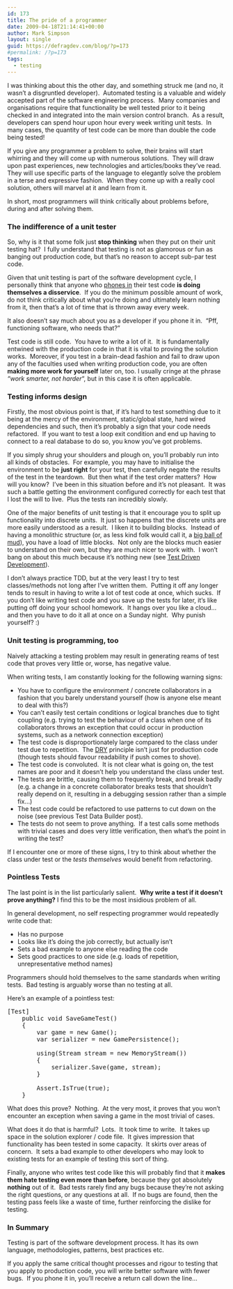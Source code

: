 ```yaml
---
id: 173
title: The pride of a programmer
date: 2009-04-18T21:14:41+00:00
author: Mark Simpson
layout: single
guid: https://defragdev.com/blog/?p=173
#permalink: /?p=173
tags:
  - testing
---
```

I was thinking about this the other day, and something struck me (and no, it wasn&#8217;t a disgruntled developer).  Automated testing is a valuable and widely accepted part of the software engineering process.  Many companies and organisations require that functionality be well tested prior to it being checked in and integrated into the main version control branch.  As a result, developers can spend hour upon hour every week writing unit tests.  In many cases, the quantity of test code can be more than double the code being tested!

If you give any programmer a problem to solve, their brains will start whirring and they will come up with numerous solutions.  They will draw upon past experiences, new technologies and articles/books they&#8217;ve read.  They will use specific parts of the language to elegantly solve the problem in a terse and expressive fashion.  When they come up with a really cool solution, others will marvel at it and learn from it.

In short, most programmers will think critically about problems before, during and after solving them.

### The indifference of a unit tester

So, why is it that some folk just **stop thinking** when they put on their unit testing hat?  I fully understand that testing is not as glamorous or fun as banging out production code, but that&#8217;s no reason to accept sub-par test code.

Given that unit testing is part of the software development cycle, I personally think that anyone who [phones in](http://www.urbandictionary.com/define.php?term=phoned+it+in) their test code **is doing themselves a disservice**.  If you do the minimum possible amount of work, do not think critically about what you&#8217;re doing and ultimately learn nothing from it, then that&#8217;s a lot of time that is thrown away every week.

It also doesn&#8217;t say much about you as a developer if you phone it in.  &#8220;Pff, functioning software, who needs that?&#8221;

Test code is still code.  You have to write a lot of it.  It is fundamentally entwined with the production code in that it is vital to proving the solution works.  Moreover, if you test in a brain-dead fashion and fail to draw upon any of the faculties used when writing production code, you are often **making more work for yourself** later on, too. I usually cringe at the phrase _&#8220;work smarter, not harder_&#8220;, but in this case it is often applicable.

### Testing informs design

Firstly, the most obvious point is that, if it&#8217;s hard to test something due to it being at the mercy of the environment, static/global state, hard wired dependencies and such, then it&#8217;s probably a sign that your code needs refactored.  If you want to test a loop exit condition and end up having to connect to a real database to do so, you know you&#8217;ve got problems.

If you simply shrug your shoulders and plough on, you&#8217;ll probably run into all kinds of obstacles.  For example, you may have to initialise the environment to be **just right** for your test, then carefully negate the results of the test in the teardown.  But then what if the test order matters?  How will you know?  I&#8217;ve been in this situation before and it&#8217;s not pleasant.  It was such a battle getting the environment configured correctly for each test that I lost the will to live.  Plus the tests ran incredibly slowly.

One of the major benefits of unit testing is that it encourage you to split up functionality into discrete units.  It just so happens that the discrete units are more easily understood as a result.  I liken it to building blocks.  Instead of having a monolithic structure (or, as less kind folk would call it, a [big ball of mud](http://en.wikipedia.org/wiki/Big_ball_of_mud)), you have a load of little blocks.  Not only are the blocks much easier to understand on their own, but they are much nicer to work with.  I won&#8217;t bang on about this much because it&#8217;s nothing new (see [Test Driven Development](http://en.wikipedia.org/wiki/Test_driven_development)).

I don&#8217;t always practice TDD, but at the very least I try to test classes/methods not long after I&#8217;ve written them.  Putting it off any longer tends to result in having to write a lot of test code at once, which sucks.  If you don&#8217;t like writing test code and you save up the tests for later, it&#8217;s like putting off doing your school homework.  It hangs over you like a cloud&#8230; and then you have to do it all at once on a Sunday night.  Why punish yourself? :)

### Unit testing is programming, too

Naively attacking a testing problem may result in generating reams of test code that proves very little or, worse, has negative value.

When writing tests, I am constantly looking for the following warning signs:

  * You have to configure the environment / concrete collaborators in a fashion that you barely understand yourself (how is anyone else meant to deal with this?)
  * You can&#8217;t easily test certain conditions or logical branches due to tight coupling (e.g. trying to test the behaviour of a class when one of its collaborators throws an exception that could occur in production systems, such as a network connection exception)
  * The test code is disproportionately large compared to the class under test due to repetition.  The [DRY](http://en.wikipedia.org/wiki/Don%27t_repeat_yourself) principle isn&#8217;t just for production code (though tests should favour readability if push comes to shove).
  * The test code is convoluted.  It is not clear what is going on, the test names are poor and it doesn&#8217;t help you understand the class under test.
  * The tests are brittle, causing them to frequently break, and break badly (e.g. a change in a concrete collaborator breaks tests that shouldn&#8217;t really depend on it, resulting in a debugging session rather than a simple fix&#8230;)
  * The test code could be refactored to use patterns to cut down on the noise (see previous Test Data Builder post).
  * The tests do not seem to prove anything.  If a test calls some methods with trivial cases and does very little verification, then what&#8217;s the point in writing the test?

If I encounter one or more of these signs, I try to think about whether the class under test or the _tests themselves_ would benefit from refactoring.

### Pointless Tests

The last point is in the list particularly salient.  **Why write a test if it doesn&#8217;t prove anything?** I find this to be the most insidious problem of all.

In general development, no self respecting programmer would repeatedly write code that:

  * Has no purpose
  * Looks like it&#8217;s doing the job correctly, but actually isn&#8217;t
  * Sets a bad example to anyone else reading the code
  * Sets good practices to one side (e.g. loads of repetition, unrepresentative method names)

Programmers should hold themselves to the same standards when writing tests.  Bad testing is arguably worse than no testing at all.

Here&#8217;s an example of a pointless test:

<pre>[Test]
    public void SaveGameTest()
    {
        var game = new Game();
        var serializer = new GamePersistence();

        using(Stream stream = new MemoryStream())
        {
            serializer.Save(game, stream);
        }

        Assert.IsTrue(true);
    }</pre>

What does this prove?  Nothing.  At the very most, it proves that you won&#8217;t encounter an exception when saving a game in the most trivial of cases.

What does it do that is harmful?  Lots.  It took time to write.  It takes up space in the solution explorer / code file.  It gives impression that functionality has been tested in some capacity.  It skirts over areas of concern.  It sets a bad example to other developers who may look to existing tests for an example of testing this sort of thing.

Finally, anyone who writes test code like this will probably find that it **makes them hate testing even more than before**, because they got absolutely **nothing** out of it.  Bad tests rarely find any bugs because they&#8217;re not asking the right questions, or any questions at all.  If no bugs are found, then the testing pass feels like a waste of time, further reinforcing the dislike for testing.

### In Summary

Testing is part of the software development process. It has its own language, methodologies, patterns, best practices etc.

If you apply the same critical thought processes and rigour to testing that you apply to production code, you will write better software with fewer bugs.  If you phone it in, you&#8217;ll receive a return call down the line&#8230;
